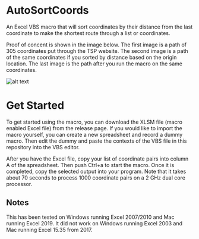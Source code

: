 # AutoSortCoords
An Excel VBS macro that will sort coordinates by their distance from the last coordinate to make the shortest route through a list or coordinates.

Proof of concent is shown in the image below. The first image is a path of 305 coordinates put through the TSP website. The second image is a path of the same coordinates if you sorted by distance based on the origin location. The last image is the path after you run the macro on the same coordinates.

![alt text](https://raw.githubusercontent.com/Kneckter/AutoSortCoords/master/Proof.png)

# Get Started
To get started using the macro, you can download the XLSM file (macro enabled Excel file) from the release page. If you would like to import the macro yourself, you can create a new spreadsheet and record a dummy macro. Then edit the dummy and paste the contexts of the VBS file in this repository into the VBS editor.

After you have the Excel file, copy your list of coordinate pairs into column A of the spreadsheet. Then push Ctrl+a to start the macro. Once it is completed, copy the selected output into your program. Note that it takes about 70 seconds to process 1000 coordinate pairs on a 2 GHz dual core processor.

## Notes
This has been tested on Windows running Excel 2007/2010 and Mac running Excel 2019. 
It did not work on Windows running Excel 2003 and Mac running Excel 15.35 from 2017.
